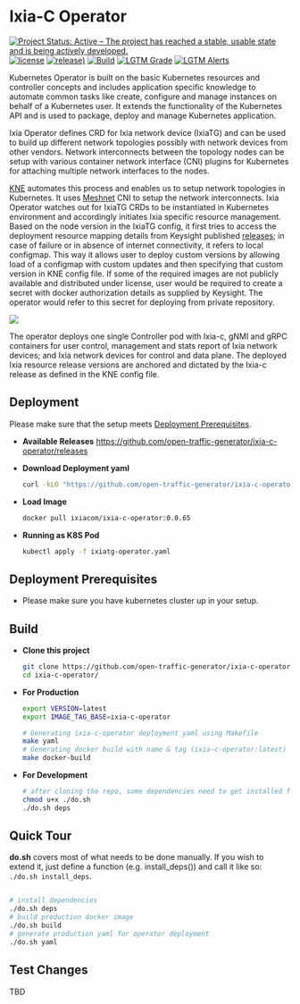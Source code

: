 # Ixia-C Operator

[![Project Status: Active – The project has reached a stable, usable state and is being actively developed.](https://www.repostatus.org/badges/latest/active.svg)](https://www.repostatus.org/#active)
[![license](https://img.shields.io/badge/license-MIT-green.svg)](https://en.wikipedia.org/wiki/MIT_License)
[![release)](https://img.shields.io/github/v/release/open-traffic-generator/ixia-c-operator)](https://github.com/open-traffic-generator/ixia-c-operator/releases/latest)
[![Build](https://github.com/open-traffic-generator/ixia-c-operator/actions/workflows/publish.yaml/badge.svg)](https://github.com/open-traffic-generator/ixia-c-operator/actions)
[![LGTM Grade](https://img.shields.io/lgtm/grade/python/github/open-traffic-generator/ixia-c-operator)](https://lgtm.com/projects/g/open-traffic-generator/ixia-c-operator/context:python)
[![LGTM Alerts](https://img.shields.io/lgtm/alerts/github/open-traffic-generator/ixia-c-operator)](https://lgtm.com/projects/g/open-traffic-generator/ixia-c-operator/?mode=list)

Kubernetes Operator is built on the basic Kubernetes resources and controller concepts and includes application specific knowledge to automate common tasks like create, configure and manage instances on behalf of a Kubernetes user. It extends the functionality of the Kubernetes API and is used to package, deploy and manage Kubernetes application.

Ixia Operator defines CRD for Ixia network device (IxiaTG) and can be used to build up different network topologies possibly with network devices from other vendors. Network interconnects between the topology nodes can be setup with various container network interface (CNI) plugins for Kubernetes for attaching multiple network interfaces to the nodes.

[KNE](https://github.com/google/kne) automates this process and enables us to setup network topologies in Kubernetes. It uses [Meshnet](https://github.com/networkop/meshnet-cni) CNI to setup the network interconnects. Ixia Operator watches out for IxiaTG CRDs to be instantiated in Kubernetes environment and accordingly initiates Ixia specific resource management. Based on the node version in the IxiaTG config, it first tries to access the deployment resource mapping details from Keysight published [releases](https://github.com/open-traffic-generator/ixia-c/releases/); in case of failure or in absence of internet connectivity, it refers to local configmap. This way it allows user to deploy custom versions by allowing load of a configmap with custom updates and then specifying that custom version in KNE config file. If some of the required images are not publicly available and distributed under license, user would be required to create a secret with docker authorization details as supplied by Keysight. The operator would refer to this secret for deploying from private repository.

<img src="Ixia_Operator.jpg">

The operator deploys one single Controller pod with Ixia-c, gNMI and gRPC containers for user control, management and stats report of Ixia network devices; and Ixia network devices for control and data plane. The deployed Ixia resource release versions are anchored and dictated by the Ixia-c release as defined in the KNE config file.

## Deployment

Please make sure that the setup meets [Deployment Prerequisites](#deployment-prerequisites).

- **Available Releases**
    https://github.com/open-traffic-generator/ixia-c-operator/releases

- **Download Deployment yaml**

  ```sh
  curl -kLO "https://github.com/open-traffic-generator/ixia-c-operator/releases/tag/v0.0.65/ixiatg-operator.yaml"
  ```

- **Load Image**

  ```sh
  docker pull ixiacom/ixia-c-operator:0.0.65
  ```

- **Running as K8S Pod**

  ```sh
  kubectl apply -f ixiatg-operator.yaml
  ```

## Deployment Prerequisites

- Please make sure you have kubernetes cluster up in your setup.

## Build

- **Clone this project**

  ```sh
  git clone https://github.com/open-traffic-generator/ixia-c-operator.git
  cd ixia-c-operator/
  ```

- **For Production**

    ```sh
    export VERSION=latest
    export IMAGE_TAG_BASE=ixia-c-operator

    # Generating ixia-c-operator deployment yaml using Makefile
    make yaml
    # Generating docker build with name & tag (ixia-c-operator:latest) using Makefile
    make docker-build
    ```

- **For Development**

    ```sh
    # after cloning the repo, some dependencies need to get installed for further development
    chmod u+x ./do.sh
    ./do.sh deps
    ```

## Quick Tour

**do.sh** covers most of what needs to be done manually. If you wish to extend it, just define a function (e.g. install_deps()) and call it like so: `./do.sh install_deps`.

```sh

# install dependencies
./do.sh deps
# build production docker image
./do.sh build
# generate production yaml for operator deployment
./do.sh yaml
```

## Test Changes

TBD

